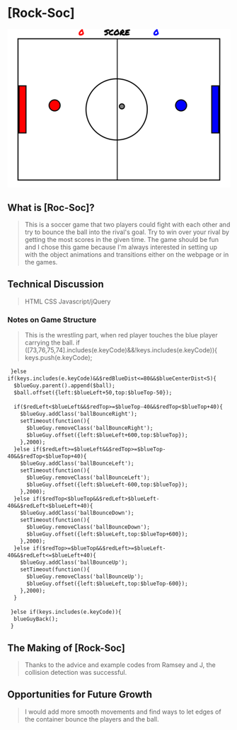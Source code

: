 # [Rock-Soc]

![screenshot](images/Screenshot_Game.png)

## What is [Roc-Soc]?

> This is a soccer game that two players could fight with each other
and try to bounce the ball into the rival's goal. Try to win over
your rival by getting the most scores in the given time. The game 
should be fun and I chose this game because I'm always interested
in setting up with the object animations and transitions either on
the webpage or in the games.

## Technical Discussion

> HTML
> CSS
> Javascript/jQuery

### Notes on Game Structure

> This is the wrestling part, when red player touches the blue player carrying the ball.
     if ([73,76,75,74].includes(e.keyCode)&&!keys.includes(e.keyCode)){
      keys.push(e.keyCode);

     }else if(keys.includes(e.keyCode)&&$redBlueDist<=80&&$blueCenterDist<5){
      $blueGuy.parent().append($ball);
      $ball.offset({left:$blueLeft+50,top:$blueTop-50});

      if($redLeft<$blueLeft&&$redTop>=$blueTop-40&&$redTop<$blueTop+40){
        $blueGuy.addClass('ballBounceRight');
        setTimeout(function(){
          $blueGuy.removeClass('ballBounceRight');
          $blueGuy.offset({left:$blueLeft+600,top:$blueTop});
        },2000);
      }else if($redLeft>=$blueLeft&&$redTop>=$blueTop-40&&$redTop<$blueTop+40){
        $blueGuy.addClass('ballBounceLeft');
        setTimeout(function(){
          $blueGuy.removeClass('ballBounceLeft');
          $blueGuy.offset({left:$blueLeft-600,top:$blueTop});
        },2000);
      }else if($redTop<$blueTop&&$redLeft>$blueLeft-40&&$redLeft<$blueLeft+40){
        $blueGuy.addClass('ballBounceDown');
        setTimeout(function(){
          $blueGuy.removeClass('ballBounceDown');
          $blueGuy.offset({left:$blueLeft,top:$blueTop+600});
        },2000);
      }else if($redTop>=$blueTop&&$redLeft>=$blueLeft-40&&$redLeft<=$blueLeft+40){
        $blueGuy.addClass('ballBounceUp');
        setTimeout(function(){
          $blueGuy.removeClass('ballBounceUp');
          $blueGuy.offset({left:$blueLeft,top:$blueTop-600});
        },2000);
      }

     }else if(keys.includes(e.keyCode)){
      blueGuyBack();
     }

## The Making of [Rock-Soc]

> Thanks to the advice and example codes from Ramsey and J, the collision detection was successful.

## Opportunities for Future Growth

> I would add more smooth movements and find ways to let edges of the container bounce the players and the ball.
